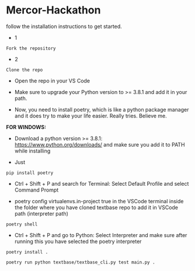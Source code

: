 # Mercor-Hackathon

follow the installation instructions to get started.

* 1
```
Fork the repository 
```
* 2
```
Clone the repo
```

* Open the repo in your VS Code

* Make sure to upgrade your Python version to >= 3.8.1 and add it in your path.

* Now, you need to install poetry, which is like a python package manager and it does try to make your life easier. Really tries. Believe me.

**FOR WINDOWS:**

* Download a python version >= 3.8.1: https://www.python.org/downloads/ and make sure you add it to PATH while installing

* Just
```
pip install poetry
``` 

* Ctrl + Shift + P and search for Terminal: Select Default Profile and select Command Prompt

* poetry config virtualenvs.in-project true in the VSCode terminal inside the folder where you have cloned textbase repo to add it in VSCode path (interpreter path)

```
poetry shell 
```

* Ctrl + Shift + P  and go to Python: Select Interpreter  and make sure after running this you have selected the poetry interpreter

```
poetry install .
```
```
poetry run python textbase/textbase_cli.py test main.py .
```
